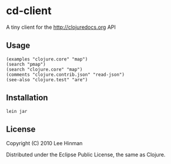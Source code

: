 # cd-client

A tiny client for the http://clojuredocs.org API

## Usage

    (examples "clojure.core" "map")
    (search "pmap")
    (search "clojure.core" "map")
    (comments "clojure.contrib.json" "read-json")
    (see-also "clojure.test" "are")

## Installation

    lein jar

## License

Copyright (C) 2010 Lee Hinman

Distributed under the Eclipse Public License, the same as Clojure.
